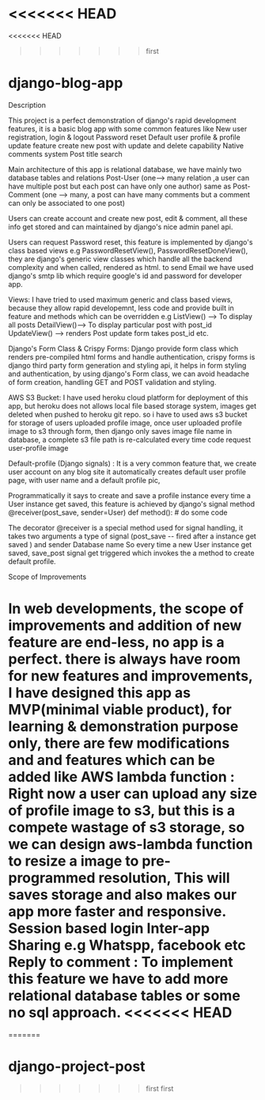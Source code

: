 <<<<<<< HEAD
=======
<<<<<<< HEAD
>>>>>>> first
# django-blog-app

Description

This project is a perfect demonstration of django's rapid development features, it is a basic blog app with some common features like
New user registration, login & logout
Password reset
Default user profile & profile update feature
create new post with update and delete capability
Native comments system
Post title search

Main architecture of this app is relational database, we have mainly two database tables and relations Post-User (one--> many relation ,a user can have multiple post but each post can have only one author)
same as Post-Comment (one --> many, a post can have many comments but a comment can only be associated to one post)

Users can create account and create new post, edit & comment, all these info get stored and can maintained by django's nice admin panel api.

Users can request Password reset, this feature is implemented by django's class based views e.g PasswordResetView(), PasswordResetDoneView(), they are django's generic view classes which handle all the backend complexity and when called, rendered as html. to send Email we have used django's smtp lib which require google's id and password for developer app.

Views: I have tried to used maximum generic and class based views, because they allow rapid developemnt, less code and provide built in feature and methods which can be overridden e.g
ListView() --> To display all posts
DetailView()--> To display particular post with post_id
UpdateView() --> renders Post update form takes post_id
etc.

Django's Form Class & Crispy Forms: Django provide form class which renders pre-compiled html forms and handle authentication, crispy forms is django third party form generation and styling api, it helps in form styling and authentication, by using django's Form class, we can avoid headache of form creation, handling GET and POST validation and styling.

AWS S3 Bucket: I have used heroku cloud platform for deployment of this app, but heroku does not allows local file based storage system, images get deleted when pushed to heroku git repo. so i have to used aws s3 bucket for storage of users uploaded profile image,
once user uploaded profile image to s3 through form, then django only saves image file name in database,
a complete s3 file path is re-calculated every time code request user-profile image

Default-profile (Django signals) : It is a very common feature that, we create user account on any blog site it automatically creates default user profile page, with user name and a default profile pic,

Programmatically it says to create and save a profile instance every time a User instance get saved, this feature is achieved by django's signal method
@receiver(post_save, sender=User)
def method(): # do some code

The decorator @receiver is a special method used for signal handling, it takes two arguments a type of signal (post_save -- fired after a instance get saved ) and sender Database name
So every time a new User instance get saved, save_post signal get triggered which invokes the a method to create default profile.

Scope of Improvements

In web developments, the scope of improvements and addition of new feature are end-less, no app is a perfect.
there is always have room for new features and improvements, I have designed this app as MVP(minimal viable product), for learning & demonstration purpose only, there are few modifications and and features which can be added like
AWS lambda function :
Right now a user can upload any size of profile image to s3, but this is a compete wastage of s3 storage, so we can design aws-lambda function to resize a image to pre-programmed resolution, This will saves storage and also makes our app more faster and responsive.
Session based login
Inter-app Sharing e.g Whatspp, facebook etc
Reply to comment :
To implement this feature we have to add more relational database tables or some no sql approach. 
<<<<<<< HEAD
=======
=======
# django-project-post
>>>>>>> first
>>>>>>> first
